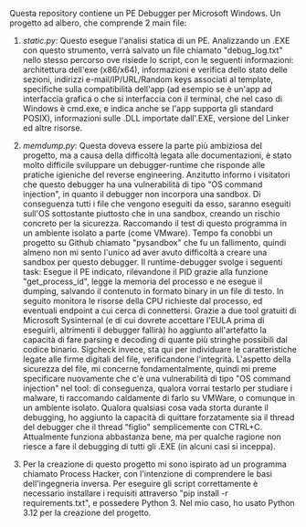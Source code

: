 Questa repository contiene un PE Debugger per Microsoft Windows. Un progetto ad albero, che comprende 2 main file:

1. *static.py*: Questo esegue l'analisi statica di un PE. Analizzando un .EXE con questo strumento, verrà salvato un file chiamato "debug_log.txt" nello stesso percorso ove risiede lo script, con le seguenti informazioni: architettura dell'exe (x86/x64), informazioni e verifica dello stato delle sezioni, indirizzi e-mail/IP/URL/Random keys associati al template, specifiche sulla compatibilità dell'app (ad esempio se è un'app ad interfaccia grafica o che si interfaccia con il terminal, che nel caso di Windows è cmd.exe, e indica anche se l'app supporta gli standard POSIX), informazioni sulle .DLL importate dall'.EXE, versione del Linker ed altre risorse.

2. *memdump.py*: Questa doveva essere la parte più ambiziosa del progetto, ma a causa della difficoltà legata alle documentazioni, è stato molto difficile sviluppare un debugger-runtime che risponde alle pratiche igieniche del reverse engineering. Anzitutto informo i visitatori che questo debugger ha una vulnerabilità di tipo "OS command injection", in quanto il debugger non incorpora una sandbox. Di conseguenza tutti i file che vengono eseguiti da esso, saranno eseguiti sull'OS sottostante piuttosto che in una sandbox, creando un rischio concreto per la sicurezza. Raccomando il test di questo programma in un ambiente isolato a parte (come VMware). Tempo fa conobbi un progetto su Github chiamato "pysandbox" che fu un fallimento, quindi almeno non mi sento l'unico ad aver avuto difficoltà a creare una sandbox per questo debugger. Il runtime-debugger svolge i seguenti task: Esegue il PE indicato, rilevandone il PID grazie alla funzione "get_process_id", legge la memoria del processo e ne esegue il dumping, salvando il contenuto in formato binary in un file di testo. In seguito monitora le risorse della CPU richieste dal processo, ed eventuali endpoint a cui cerca di connettersi. Grazie a due tool gratuiti di Microsoft Sysinternal (e di cui dovrete accettare l'EULA prima di eseguirli, altrimenti il debugger fallirà) ho aggiunto all'artefatto la capacità di fare parsing e decoding di quante più stringhe possibili dal codice binario. Sigcheck invece, sta qui per individuare le caratteristiche legate alle firme digitali del file, verificandone l'integrità. L'aspetto della sicurezza del file, mi concerne fondamentalmente, quindi mi preme specificare nuovamente che c'è una vulnerabilità di tipo "OS command injection" nel tool: di conseguenza, qualora vorrai testarlo per studiare i malware, ti raccomando caldamente di farlo su VMWare, o comunque in un ambiente isolato. Qualora qualsiasi cosa vada storta durante il debugging, ho aggiunto la capacità di quittare forzatamente sia il thread del debugger che il thread "figlio" semplicemente con CTRL+C. Attualmente funziona abbastanza bene, ma per qualche ragione non riesce a fare il debugging di tutti gli .EXE (in alcuni casi si inceppa).

3. Per la creazione di questo progetto mi sono ispirato ad un programma chiamato Process Hacker, con l'intenzione di comprendere le basi dell'ingegneria inversa. Per eseguire gli script correttamente è necessario installare i requisiti attraverso "pip install -r requirements.txt", e possedere Python 3. Nel mio caso, ho usato Python 3.12 per la creazione del progetto.
